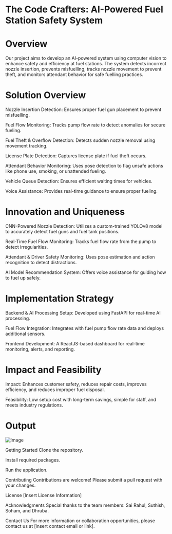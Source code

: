# The Code Crafters: AI-Powered Fuel Station Safety System

# Overview
Our project aims to develop an AI-powered system using computer vision to enhance safety and efficiency at fuel stations. The system detects incorrect nozzle insertion, prevents misfuelling, tracks nozzle movement to prevent theft, and monitors attendant behavior for safe fuelling practices.

# Solution Overview
Nozzle Insertion Detection: Ensures proper fuel gun placement to prevent misfuelling.

Fuel Flow Monitoring: Tracks pump flow rate to detect anomalies for secure fueling.

Fuel Theft & Overflow Detection: Detects sudden nozzle removal using movement tracking.

License Plate Detection: Captures license plate if fuel theft occurs.

Attendant Behavior Monitoring: Uses pose detection to flag unsafe actions like phone use, smoking, or unattended fueling.

Vehicle Queue Detection: Ensures efficient waiting times for vehicles.

Voice Assistance: Provides real-time guidance to ensure proper fueling.

# Innovation and Uniqueness
CNN-Powered Nozzle Detection: Utilizes a custom-trained YOLOv8 model to accurately detect fuel guns and fuel tank positions.

Real-Time Fuel Flow Monitoring: Tracks fuel flow rate from the pump to detect irregularities.

Attendant & Driver Safety Monitoring: Uses pose estimation and action recognition to detect distractions.

AI Model Recommendation System: Offers voice assistance for guiding how to fuel up safely.

# Implementation Strategy
Backend & AI Processing Setup: Developed using FastAPI for real-time AI processing.

Fuel Flow Integration: Integrates with fuel pump flow rate data and deploys additional sensors.

Frontend Development: A ReactJS-based dashboard for real-time monitoring, alerts, and reporting.

# Impact and Feasibility
Impact: Enhances customer safety, reduces repair costs, improves efficiency, and reduces improper fuel disposal.

Feasibility: Low setup cost with long-term savings, simple for staff, and meets industry regulations.

# Output

![Image](https://github.com/user-attachments/assets/1154cd1a-20ae-44fc-b5ce-3a67e7d16942)


Getting Started
Clone the repository.

Install required packages.

Run the application.

Contributing
Contributions are welcome! Please submit a pull request with your changes.

License
[Insert License Information]

Acknowledgments
Special thanks to the team members: Sai Rahul, Suthish, Soham, and Dhruba.

Contact Us
For more information or collaboration opportunities, please contact us at [insert contact email or link].
